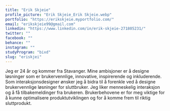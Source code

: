 ```yaml
---
title: "Erik Skjeie"
profile_picture: "Erik Skjeie_Erik Skjeie.webp"
portfolio: "https://erikskjeie.myportfolio.com/"
email: "erikskjeie99@gmail.com"
linkedin: "https://www.linkedin.com/in/erik-skjeie-271805231/"
twitter: ""
facebook: ""
behance: ""
instagram: ""
studyProgram: "bixd"
slug: "eriskjei"
---
```


Jeg er 24 år og kommer fra Stavanger. Mine ambisjoner er å designe løsninger som er brukervennlige, innovative, inspirerende og inkluderende. Som interaksjonsdesigner ønsker jeg å bidra til å forenkle ved å designe brukervennlige løsninger for sluttbruker. Jeg liker menneskelig interaksjon og å få tilbakemeldinger fra brukeren. Brukerbehovene er for meg viktige for å kunne optimalisere produktutviklingen og for å komme frem til riktig sluttprodukt.
